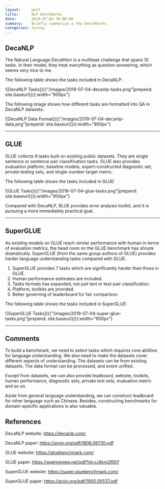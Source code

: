 ```yaml
---
layout:     post
title:      NLP benchmarks 
date:       2019-07-04 16:00:00
summary:    Briefly summarize a few benchmarks.
categories: survey
---
```


## DecaNLP

The Natural Language Decathlon is a multitask challenge that spans 10 tasks. In their model, they treat everything as question answering, which seems very nice to me.

The following table shows the tasks included in DecaNLP:

![DecaNLP Tasks]({{"/images/2019-07-04-decanlp-tasks.png"|prepend: site.baseurl}}){:width="900px"}

The following image shows how different tasks are formatted into QA in DecaNLP datasets:

![DecaNLP Data Format]({{"/images/2019-07-04-decanlp-data.png"|prepend: site.baseurl}}){:width="900px"}

---

## GLUE

GLUE collects 9 tasks built on existing public datasets. They are single sentence or sentence pair classification tasks. GLUE also provides evaluation platform, baseline models, expert-constructed diagnostic set, private testing sets, and single-number target metric.

The following table shows the tasks included in GLUE:

![GLUE Tasks]({{"/images/2019-07-04-glue-tasks.png"|prepend: site.baseurl}}){:width="900px"}

Compared with DecaNLP, BLUE provides error analysis toolkit, and it is pursuing a more immediately practical goal.

---

## SuperGLUE

As existing models on GLUE reach similar performance with human in terms of evaluation metrics, the head room on the GLUE benchmark has shrunk dramatically. SuperGLUE (from the same group authors of GLUE) provides harder language understanding tasks compared with GLUE.

1. SuperGLUE provides 7 tasks which are significantly harder than those in GLUE.
2. Human performance estimates are included.
3. Tasks formats has expanded, not just text or text-pair classification.
4. Platform, toolkits are provided.
5. Better governing of leaderboard for fair comparison.

The following table shows the tasks included in SuperGLUE:

![SuperGLUE Tasks]({{"/images/2019-07-04-super-glue-tasks.png"|prepend: site.baseurl}}){:width="900px"}

---

## Comments

To build a benchmark, we need to select tasks which requires core abilities for language understanding. We also need to make the datasets cover different aspects of understanding. The datasets can be from existing datasets. The data format can be processed, and event unified.

Except from datasets, we can also provide leadboard, website, toolkits, human performance, diagnostic sets, private test sets, evaluation metric and so on.

Aside from general language understanding, we can construct leadboard for other language such as Chinese. Besides, constructing benchmarks for domain-specific applications is also valuable.

## References

DecaNLP website: <https://decanlp.com/>

DecaNLP paper: <https://arxiv.org/pdf/1806.08730.pdf>

GLUE website: <https://gluebenchmark.com/>

GLUE paper: <https://openreview.net/pdf?id=rJ4km2R5t7>

SuperGLUE website: <https://super.gluebenchmark.com/>

SuperGLUE paper: <https://arxiv.org/pdf/1905.00537.pdf>

